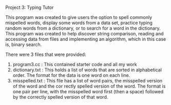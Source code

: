 Project 3: Typing Tutor

This program was created to give users the option to spell commonly mispelled words, display some words from a data set, practice typing random words from a dictionary, or to search for a word in the dictionary. This program was created to help discover string comparison, reading and accessing data from files and implementing an algorithm, which in this case is, binary search.

There were 3 files that were provided:

1)  program3.cc : This contained starter code and all my work
2)  dictionary.txt : This holds a list of words that are sorted in alphabetical order. The format
 for the data is one word on each line.
3)   misspelled.txt : This file has a list of word pairs, the misspelled version of the word and the cor
rectly spelled version of the word. The format is one pair per line, with the misspelled
 word first (then a space) followed by the correctly spelled version of that word.
